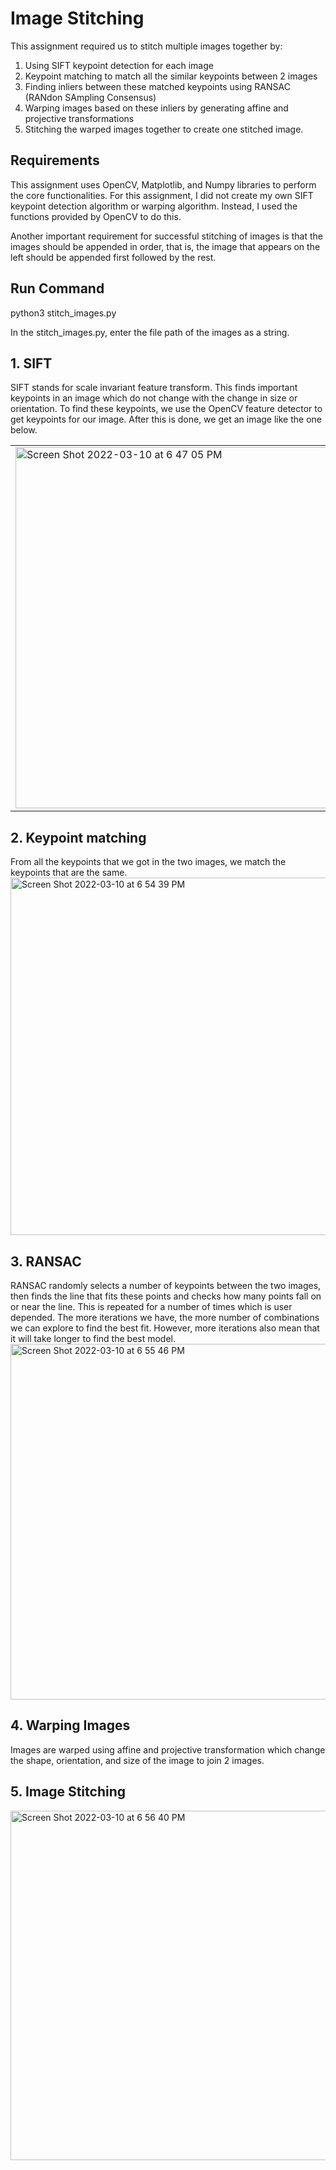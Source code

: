 # Image Stitching
This assignment required us to stitch multiple images together by:
1) Using SIFT keypoint detection for each image
2) Keypoint matching to match all the similar keypoints between 2 images
3) Finding inliers between these matched keypoints using RANSAC (RANdon SAmpling Consensus)
4) Warping images based on these inliers by generating affine and projective transformations
5) Stitching the warped images together to create one stitched image.

## Requirements
This assignment uses OpenCV, Matplotlib, and Numpy libraries to perform the core functionalities. 
For this assignment, I did not create my own SIFT keypoint detection algorithm or warping algorithm. Instead, I used the functions provided by OpenCV to do this.

Another important requirement for successful stitching of images is that the images should be appended in order, that is, the image that appears on the left should be appended first followed by the rest. 

## Run Command
python3 stitch_images.py

In the stitch_images.py, enter the file path of the images as a string.

## 1. SIFT
SIFT stands for scale invariant feature transform. This finds important keypoints in an image which do not change with the change in size or orientation. To find these keypoints, we use the OpenCV feature detector to get keypoints for our image. After this is done, we get an image like the one below.

 <table>
  <tr>
    <td><img width="578" alt="Screen Shot 2022-03-10 at 6 47 05 PM" src="https://user-images.githubusercontent.com/60827845/157780117-74039e5c-75d3-4bd4-989a-32ec74e665c3.png"></td>
    <td><img width="570" alt="Screen Shot 2022-03-10 at 6 53 31 PM" src="https://user-images.githubusercontent.com/60827845/157780693-63817cdd-30d2-48b0-b9ad-f2ac1e818b1a.png"></td>
  </tr>
 </table>


## 2. Keypoint matching
From all the keypoints that we got in the two images, we match the keypoints that are the same. 
<img width="572" alt="Screen Shot 2022-03-10 at 6 54 39 PM" src="https://user-images.githubusercontent.com/60827845/157780805-9fbd88d2-8479-4bf3-8fc6-f884c1acdd3f.png">

## 3. RANSAC
RANSAC randomly selects a number of keypoints between the two images, then finds the line that fits these points and checks how many points fall on or near the line. This is repeated for a number of times which is user depended. The more iterations we have, the more number of combinations we can explore to find the best fit. However, more iterations also mean that it will take longer to find the best model.
<img width="569" alt="Screen Shot 2022-03-10 at 6 55 46 PM" src="https://user-images.githubusercontent.com/60827845/157780928-f79b090f-3c6a-4c4f-b802-3b628d933b0f.png">

## 4. Warping Images
Images are warped using affine and projective transformation which change the shape, orientation, and size of the image to join 2 images. 

## 5. Image Stitching
<img width="559" alt="Screen Shot 2022-03-10 at 6 56 40 PM" src="https://user-images.githubusercontent.com/60827845/157781027-16fd430f-d03e-4889-b87e-b2816ef204dd.png">



